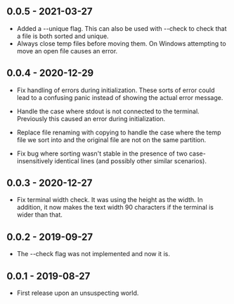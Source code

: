 ## 0.0.5 - 2021-03-27

* Added a --unique flag. This can also be used with --check to check that a
  file is both sorted and unique.
* Always close temp files before moving them. On Windows attempting to move an
  open file causes an error.


## 0.0.4 - 2020-12-29

* Fix handling of errors during initialization. These sorts of error could
  lead to a confusing panic instead of showing the actual error message.
  
* Handle the case where stdout is not connected to the terminal. Previously
  this caused an error during initialization.

* Replace file renaming with copying to handle the case where the temp file we
  sort into and the original file are not on the same partition.

* Fix bug where sorting wasn't stable in the presence of two
  case-insensitively identical lines (and possibly other similar scenarios).


## 0.0.3 - 2020-12-27

* Fix terminal width check. It was using the height as the width. In addition,
  it now makes the text width 90 characters if the terminal is wider than
  that.


## 0.0.2 - 2019-09-27

* The --check flag was not implemented and now it is.


## 0.0.1 - 2019-08-27

* First release upon an unsuspecting world.
